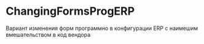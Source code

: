 # ChangingFormsProgERP
Вариант изменения форм программно в конфигурации ERP с наимешим вмешательством в код вендора
